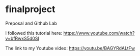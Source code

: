 # finalproject
Preposal and Github Lab

I followed this tutorial here: https://www.youtube.com/watch?v=bfRwxS5d0SI

The link to my Youtube video: https://youtu.be/BAGYRdALtFw 